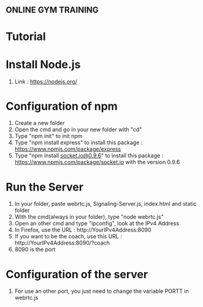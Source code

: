 ## ONLINE GYM TRAINING

# Tutorial

# Install Node.js

1. Link : https://nodejs.org/

# Configuration of npm

1. Create a new folder
2. Open the cmd and go in your new folder with "cd"
3. Type "npm init" to init npm
4. Type "npm install express" to install this package : https://www.npmjs.com/package/express
5. Type "npm install socket.io@0.9.6" to install this package : https://www.npmjs.com/package/socket.io with the version 0.9.6

# Run the Server

1. In your folder, paste webrtc.js, Signaling-Server.js, index.html and static folder
2. With the cmd(always in your folder), type "node webrtc.js"
3. Open an other cmd and type "ipconfig", look at the IPv4 Address
4. In Firefox, use the URL : http://YourIPv4Address:8090
5. If you want to be the coach, use this URL : http://YourIPv4Address:8090/?coach
6. 8090 is the port

# Configuration of the server

1. For use an other port, you just need to change the variable PORTT in webrtc.js

